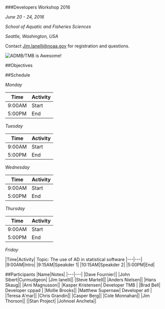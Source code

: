 ###Developers Workshop 2016

*June 20 - 24, 2016*

*School of Aquatic and Fisheries Sciences*

*Seattle, Washington, USA*

Contact Jim.Ianelli@noaa.gov for registration and questions.

![ADMB/TMB is Awesome!](http://cdn.collider.com/wp-content/uploads/2015/04/star-wars-7-force-awakens-r2d2-bb8-600x600.jpeg "jpeg")

##Objectives

##Schedule

_Monday_

|Time|Activity|
|---|---|
|9:00AM|Start|
|5:00PM|End|

_Tuesday_

|Time|Activity|
|---|---|
|9:00AM|Start|
|5:00PM|End|

_Wednesday_

|Time|Activity|
|---|---|
|9:00AM|Start|
|5:00PM|End|

_Thursday_

|Time|Activity|
|---|---|
|9:00AM|Start|
|5:00PM|End|

_Friday_

|Time|Activity|
Topic: The use of AD in statistical software
|---|---|
|9:00AM|Intro|
|9:15AM|Speakder 1|
|10:15AM|Speakder 2|
|5:00PM|End|

##Participants
|Name|Notes|
|---|---|
|Dave Fournier||
|John Sibert|Curmudgeon|
|Jim Ianelli||
|Steve Martell||
|Anders Nielsen||
|Hans Skaug||
|Arni Magnusson||
|Kasper Kristensen| Developer TMB | 
|Brad Bell| Developer cppad |
|Mollie Brooks||
|Matthew Supernaw| Developer atl |
|Teresa A'mar||
|Chris Grandin||
|Casper Berg||
|Cole Monnahan||
|Jim Thorson||
||Stan Project|
|Johnoel Ancheta||
